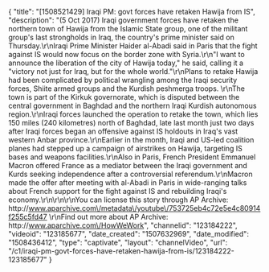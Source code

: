 {
    "title": "[1508521429] Iraqi PM: govt forces have retaken Hawija from IS",
    "description": "(5 Oct 2017) Iraqi government forces have retaken the northern town of Hawija from the Islamic State group, one of the militant group's last strongholds in Iraq, the country's prime minister said on Thursday.\r\nIraqi Prime Minister Haider al-Abadi said in Paris that the fight against IS would now focus on the border zone with Syria.\r\n\"I want to announce the liberation of the city of Hawija today,\" he said, calling it a \"victory not just for Iraq, but for the whole world.\"\r\nPlans to retake Hawija had been complicated by political wrangling among the Iraqi security forces, Shiite armed groups and the Kurdish peshmerga troops. \r\nThe town is part of the Kirkuk governorate, which is disputed between the central government in Baghdad and the northern Iraqi Kurdish autonomous region.\r\nIraqi forces launched the operation to retake the town, which lies 150 miles (240 kilometres) north of Baghdad, late last month just two days after Iraqi forces began an offensive against IS holdouts in Iraq's vast western Anbar province.\r\nEarlier in the month, Iraqi and US-led coalition planes had stepped up a campaign of airstrikes on Hawija, targeting IS bases and weapons facilities.\r\nAlso in Paris, French President Emmanuel Macron offered France as a mediator between the Iraqi government and Kurds seeking independence after a controversial referendum.\r\nMacron made the offer after meeting with al-Abadi in Paris in wide-ranging talks about French support for the fight against IS and rebuilding Iraqi's economy.\r\n\r\n\r\nYou can license this story through AP Archive: http:\/\/www.aparchive.com\/metadata\/youtube\/753725eb4c72e5e4c80914f255c5fd47 \r\nFind out more about AP Archive: http:\/\/www.aparchive.com\/HowWeWork",
    "channelid": "123184222",
    "videoid": "123185677",
    "date_created": "1507632969",
    "date_modified": "1508436412",
    "type": "captivate",
    "layout": "channelVideo",
    "url": "\/c1\/iraqi-pm-govt-forces-have-retaken-hawija-from-is\/123184222-123185677"
}
